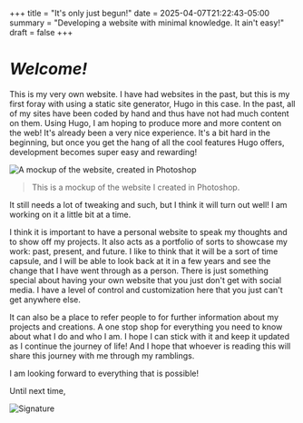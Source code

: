 +++
title = "It's only just begun!"
date = 2025-04-07T21:22:43-05:00
summary = "Developing a website with minimal knowledge. It ain't easy!"
draft = false
+++

# ***Welcome!***

This is my very own website. I have had websites in the past, but this is my first foray with using a static site generator, Hugo in this case. In the past, all of my sites have been coded by hand and thus have not had much content on them. Using Hugo, I am hoping to produce more and more content on the web! It's already been a very nice experience. It's a bit hard in the beginning, but once you get the hang of all the cool features Hugo offers, development becomes super easy and rewarding!

![A mockup of the website, created in Photoshop](mockup.jpg)
> This is a mockup of the website I created in Photoshop.

It still needs a lot of tweaking and such, but I think it will turn out well! I am working on it a little bit at a time. 

I think it is important to have a personal website to speak my thoughts and to show off my projects. It also acts as a portfolio of sorts to showcase my work: past, present, and future. I like to think that it will be a sort of time capsule, and I will be able to look back at it in a few years and see the change that I have went through as a person. There is just something special about having your own website that you just don't get with social media. I have a level of control and customization here that you just can't get anywhere else.

It can also be a place to refer people to for further information about my projects and creations. A one stop shop for everything you need to know about what I do and who I am. I hope I can stick with it and keep it updated as I continue the journey of life! And I hope that whoever is reading this will share this journey with me through my ramblings. 

I am looking forward to everything that is possible!

Until next time, 

![Signature](/images/signature.png)
